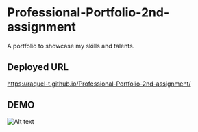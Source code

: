 # Professional-Portfolio-2nd-assignment
A portfolio to showcase my skills and talents.

## Deployed URL ##

https://raquel-t.github.io/Professional-Portfolio-2nd-assignment/


## DEMO ##

![Alt text](assets/Demo/RST%20Portfolio%20Website.gif)